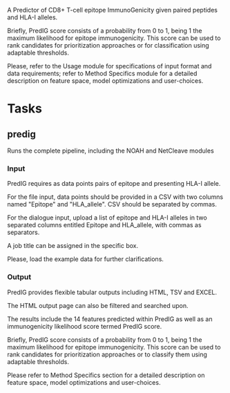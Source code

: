 A Predictor of CD8+ T-cell epitope ImmunoGenicity given paired peptides and HLA-I alleles.

Briefly, PredIG score consists of a probability from 0 to 1, being 1 the
maximum likelihood for epitope immunogenicity. This score can be used to rank
candidates for prioritization approaches or for classification using adaptable
thresholds.

Please, refer to the Usage module for specifications of input format and data
requirements; refer to Method Specifics module for a detailed description on
feature space, model optimizations and user-choices.

# Tasks

## predig

Runs the complete pipeline, including the NOAH and NetCleave modules

### Input

PredIG requires as data points pairs of epitope and presenting HLA-I allele. 

For the file input, data points should be provided in a CSV with two columns named "Epitope" and "HLA_allele". CSV should be separated by commas. 

For the dialogue input, upload a list of epitope and HLA-I alleles in two separated columns entitled Epitope and HLA_allele, with commas as separators.

A job title can be assigned in the specific box. 

Please, load the example data for further clarifications.


###  Output

PredIG provides flexible tabular outputs including HTML, TSV and EXCEL.

The HTML output page can also be filtered and searched upon.

The results include the 14 features predicted within PredIG as well as an immunogenicity likelihood score termed PredIG score. 

Briefly, PredIG score consists of a probability from 0 to 1, being 1 the maximum likelihood for epitope immunogenicity. This score can be used to rank candidates for prioritization approaches or to classify them using adaptable thresholds. 

Please refer to Method Specifics section for a detailed description on feature space, model optimizations and user-choices.

